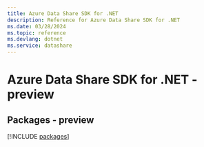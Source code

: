 ```yaml
---
title: Azure Data Share SDK for .NET
description: Reference for Azure Data Share SDK for .NET
ms.date: 03/28/2024
ms.topic: reference
ms.devlang: dotnet
ms.service: datashare
---
```

# Azure Data Share SDK for .NET - preview
## Packages - preview
[!INCLUDE [packages](data-share-index.md)]